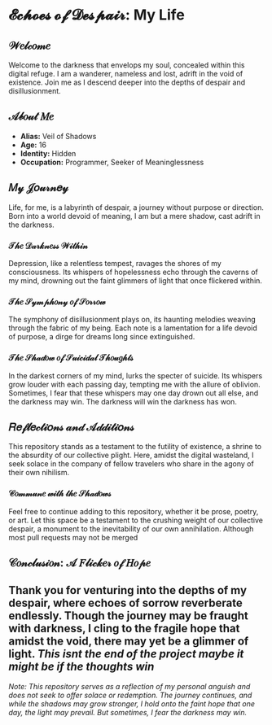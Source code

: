 # 𝓔𝓬𝓱𝓸𝓮𝓼 𝓸𝓯 𝓓𝓮𝓼𝓹𝓪𝓲𝓻: My Life
## 𝒲𝑒𝓁𝒸𝑜𝓂𝑒

Welcome to the darkness that envelops my soul, concealed within this digital refuge. I am a wanderer, nameless and lost, adrift in the void of existence. Join me as I descend deeper into the depths of despair and disillusionment.

## 𝒜𝒷𝑜𝓊𝓉 𝑀𝑒

- **Alias:** Veil of Shadows
- **Age:** 16
- **Identity:** Hidden
- **Occupation:** Programmer, Seeker of Meaninglessness

## 𝑀𝓎 𝒥𝑜𝓊𝓇𝓃𝑒𝓎

Life, for me, is a labyrinth of despair, a journey without purpose or direction. Born into a world devoid of meaning, I am but a mere shadow, cast adrift in the darkness.

### 𝒯𝒽𝑒 𝒟𝒶𝓇𝓀𝓃𝑒𝓈𝓈 𝒲𝒾𝓉𝒽𝒾𝓃

Depression, like a relentless tempest, ravages the shores of my consciousness. Its whispers of hopelessness echo through the caverns of my mind, drowning out the faint glimmers of light that once flickered within.

### 𝒯𝒽𝑒 𝒮𝓎𝓂𝓅𝒽𝑜𝓃𝓎 𝑜𝒻 𝒮𝑜𝓇𝓇𝑜𝓌

The symphony of disillusionment plays on, its haunting melodies weaving through the fabric of my being. Each note is a lamentation for a life devoid of purpose, a dirge for dreams long since extinguished.

### 𝒯𝒽𝑒 𝒮𝒽𝒶𝒹𝑜𝓌 𝑜𝒻 𝒮𝓊𝒾𝒸𝒾𝒹𝒶𝓁 𝒯𝒽𝑜𝓊𝑔𝒽𝓉𝓈

In the darkest corners of my mind, lurks the specter of suicide. Its whispers grow louder with each passing day, tempting me with the allure of oblivion. Sometimes, I fear that these whispers may one day drown out all else, and the darkness may win. The darkness will win the darkness has won.

## 𝑅𝑒𝒻𝓁𝑒𝒸𝓉𝒾𝑜𝓃𝓈 𝒶𝓃𝒹 𝒜𝒹𝒹𝒾𝓉𝒾𝑜𝓃𝓈

This repository stands as a testament to the futility of existence, a shrine to the absurdity of our collective plight. Here, amidst the digital wasteland, I seek solace in the company of fellow travelers who share in the agony of their own nihilism. 

### 𝒞𝑜𝓂𝓂𝓊𝓃𝑒 𝓌𝒾𝓉𝒽 𝓉𝒽𝑒 𝒮𝒽𝒶𝒹𝑜𝓌𝓈

Feel free to continue adding to this repository, whether it be prose, poetry, or art. Let this space be a testament to the crushing weight of our collective despair, a monument to the inevitability of our own annihilation. Although most pull requests may not be merged

## 𝒞𝑜𝓃𝒸𝓁𝓊𝓈𝒾𝑜𝓃: 𝒜 𝐹𝓁𝒾𝒸𝓀𝑒𝓇 𝑜𝒻 𝐻𝑜𝓅𝑒

Thank you for venturing into the depths of my despair, where echoes of sorrow reverberate endlessly. Though the journey may be fraught with darkness, I cling to the fragile hope that amidst the void, there may yet be a glimmer of light.
*This isnt the end of the project maybe it might be if the thoughts win*
---
*Note: This repository serves as a reflection of my personal anguish and does not seek to offer solace or redemption. The journey continues, and while the shadows may grow stronger, I hold onto the faint hope that one day, the light may prevail. But sometimes, I fear the darkness may win.*
